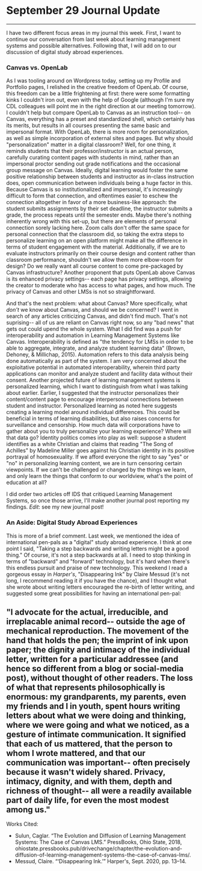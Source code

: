 # September 29 Journal Update
--- 
I have two different focus areas in my journal this week. First, I want to continue our conversation from last week about learning management systems and possible alternatives. Following that, I will add on to our discussion of digital study abroad experiences. 

### Canvas vs. OpenLab
As I was tooling around on Wordpress today, setting up my Profile and Portfolio pages, I relished in the creative freedom of OpenLab. Of course, this freedom can be a little frightening at first: there were some formatting kinks I couldn't iron out, even with the help of Google (although I'm sure my CDL colleagues will point me in the right direction at our meeting tomorrow). I couldn't help but compare OpenLab to Canvas as an instruction tool-- on Canvas, everything has a preset and standardized shell, which certainly has its merits, but results in all courses presenting the same basic and impersonal format. With OpenLab, there is more room for personalization, as well as simple incorporation of external sites and pages. But why should "personalization" matter in a digital classroom? Well, for one thing, it reminds students that their professor/instructor is an actual person, carefully curating content pages with students in mind, rather than an impersonal proctor sending out grade notifications and the occasional group message on Canvas. Ideally, digital learning would foster the same positive relationship between students and instructor as in-class instruction does, open communication between individuals being a huge factor in this. Because Canvas is so institutionalized and impersonal, it's increasingly difficult to form that connection, and oftentimes easier to eschew the connection altogether in favor of a more business-like approach: the student submits assignments by their set deadline, the instructor submits a grade, the process repeats until the semester ends. Maybe there's nothing inherently wrong with this set-up, but there are elements of personal connection sorely lacking here. Zoom calls don't offer the same space for personal connection that the classroom did, so taking the extra steps to personalize learning on an open platform might make all the difference in terms of student engagement with the material. Additionally, if we are to evaluate instructors primarily on their course design and content rather than classroom performance, shouldn't we allow them more elbow-room for design? Do we really want all course content to come pre-packaged by Canvas infrastructure? Another proponent that puts OpenLab above Canvas is its enhanced privacy settings-- each page has privacy settings, allowing the creator to moderate who has access to what pages, and how much. The privacy of Canvas and other LMSs is not so straightforward. 

And that's the next problem: what about Canvas? More specifically, what *don't* we know about Canvas, and should we be concerned? I went in search of any articles criticizing Canvas, and didn't find much. That's not suprising-- all of us are reliant on Canvas right now, so any "bad news" that gets out could upend the whole system. What I did find was a push for interoperability and automation in Learning Management Systems like Canvas. Interoperability is defined as "the tendency for LMSs in order to be able to aggregate, integrate, and analyze student learning data" (Brown, Dehoney, & Millichap, 2015). Automation refers to this data analysis being done automatically as part of the system. I am very concerned about the exploitative potential in automated interoperability, wherein third party applications can monitor and analyze student and facility data without their consent. Another projected future of learning management systems is personalized learning, which I want to distinguish from what I was talking about earlier. Earlier, I suggested that the instructor personalizes their content/content page to encourage interpersonal connections between student and instructor. Personalized learning as noted here suggests creating a learning model around individual differences. This could be beneficial in terms of learning disabilities, but also raises concerns for surveillance and censorship. How much data will corporations have to gather about you to truly personalize your learning experience? Where will that data go? Identity politics comes into play as well: suppose a student identifies as a white Christian and claims that reading "The Song of Achilles" by Madeline Miller goes against his Christian identity in its positive portrayal of homosexuality. If we afford everyone the right to say "yes" or "no" in personalizing learning content, we are in turn censoring certain viewpoints. If we can't be challenged or changed by the things we learn, and only learn the things that conform to our worldview, what's the point of education at all? 

I did order two articles off IDS that critiqued Learning Management Systems, so once those arrive, I'll make another journal post reporting my findings. *Edit*: see my new journal post!

### An Aside: Digital Study Abroad Experiences
This is more of a brief comment. Last week, we mentioned the idea of international pen-pals as a "digital" study abroad experience. I think at one point I said, "Taking a step backwards and writing letters might be a good thing." Of course, it's not a step backwards at all. I need to stop thinking in terms of "backward" and "forward" technology, but it's hard when there's this endless pursuit and praise of new technology. This weekend I read a gorgeous essay in *Harper's*, "Disappearing Ink" by Claire Messud (it's not long, I recommend reading it if you have the chance), and I thought what she wrote about writing letters encouraged the re-birth of letter writing, and suggested some great possibilities for having an international pen-pal: 

"I advocate for the actual, irreducible, and irreplacable animal record-- outside the age of mechanical reproduction. The movement of the hand that holds the pen; the imprint of ink upon paper; the dignity and intimacy of the individual letter, written for a particular addressee (and hence so different from a blog or social-media post), without thought of other readers. The loss of what that represents philosophically is enormous: my grandparents, my parents, even my friends and I in youth, spent hours writing letters about what we were doing and thinking, where we were going and what we noticed, as a gesture of intimate communication. It signified that each of us mattered, that the person to whom I wrote mattered, and that our communication was important-- often precisely because it wasn't widely shared. Privacy, intimacy, dignity, and with them, depth and richness of thought-- all were a readily available part of daily life, for even the most modest among us." 
---
Works Cited:
- Sulun, Caglar. “The Evolution and Diffusion of Learning Management Systems: The Case of Canvas LMS.” PressBooks, Ohio State, 2018, ohiostate.pressbooks.pub/drivechange/chapter/the-evolution-and-diffusion-of-learning-management-systems-the-case-of-canvas-lms/. 
- Messud, Claire. “‘Disappearing Ink.’” Harper's, Sept. 2020, pp. 13–14. 
